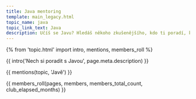 ```yaml
---
title: Java mentoring
template: main_legacy.html
topic_name: java
topic_link_text: Java
description: Učíš se Javu? Hledáš někoho zkušenějšího, kdo ti poradí, když se zasekneš? Kdo ti ukáže správné postupy a nasměruje tě na kvalitní návody nebo kurzy?
---
```

{% from 'topic.html' import intro, mentions, members_roll %}

{{ intro('Nech si poradit s Javou', page.meta.description) }}

{{ mentions(topic, 'Javě') }}

{{ members_roll(pages, members, members_total_count, club_elapsed_months) }}
